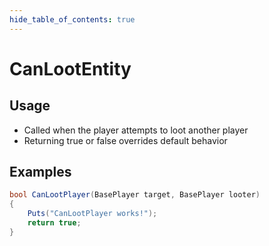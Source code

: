 ```yaml
---
hide_table_of_contents: true
---
```


# CanLootEntity

## Usage

* Called when the player attempts to loot another player
* Returning true or false overrides default behavior

## Examples

```csharp title=""
bool CanLootPlayer(BasePlayer target, BasePlayer looter)
{
    Puts("CanLootPlayer works!");
    return true;
}
```
